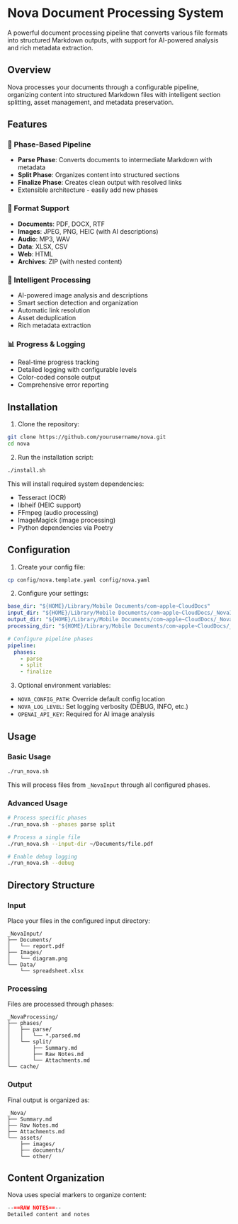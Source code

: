 # Nova Document Processing System

A powerful document processing pipeline that converts various file formats into structured Markdown outputs, with support for AI-powered analysis and rich metadata extraction.

## Overview

Nova processes your documents through a configurable pipeline, organizing content into structured Markdown files with intelligent section splitting, asset management, and metadata preservation.

## Features

### 🔄 Phase-Based Pipeline
- **Parse Phase**: Converts documents to intermediate Markdown with metadata
- **Split Phase**: Organizes content into structured sections
- **Finalize Phase**: Creates clean output with resolved links
- Extensible architecture - easily add new phases

### 📄 Format Support
- **Documents**: PDF, DOCX, RTF
- **Images**: JPEG, PNG, HEIC (with AI descriptions)
- **Audio**: MP3, WAV
- **Data**: XLSX, CSV
- **Web**: HTML
- **Archives**: ZIP (with nested content)

### 🧠 Intelligent Processing
- AI-powered image analysis and descriptions
- Smart section detection and organization
- Automatic link resolution
- Asset deduplication
- Rich metadata extraction

### 📊 Progress & Logging
- Real-time progress tracking
- Detailed logging with configurable levels
- Color-coded console output
- Comprehensive error reporting

## Installation

1. Clone the repository:
```bash
git clone https://github.com/yourusername/nova.git
cd nova
```

2. Run the installation script:
```bash
./install.sh
```

This will install required system dependencies:
- Tesseract (OCR)
- libheif (HEIC support)
- FFmpeg (audio processing)
- ImageMagick (image processing)
- Python dependencies via Poetry

## Configuration

1. Create your config file:
```bash
cp config/nova.template.yaml config/nova.yaml
```

2. Configure your settings:
```yaml
base_dir: "${HOME}/Library/Mobile Documents/com~apple~CloudDocs"
input_dir: "${HOME}/Library/Mobile Documents/com~apple~CloudDocs/_NovaInput"
output_dir: "${HOME}/Library/Mobile Documents/com~apple~CloudDocs/_Nova"
processing_dir: "${HOME}/Library/Mobile Documents/com~apple~CloudDocs/_NovaProcessing"

# Configure pipeline phases
pipeline:
  phases:
    - parse
    - split
    - finalize
```

3. Optional environment variables:
- `NOVA_CONFIG_PATH`: Override default config location
- `NOVA_LOG_LEVEL`: Set logging verbosity (DEBUG, INFO, etc.)
- `OPENAI_API_KEY`: Required for AI image analysis

## Usage

### Basic Usage
```bash
./run_nova.sh
```

This will process files from `_NovaInput` through all configured phases.

### Advanced Usage
```bash
# Process specific phases
./run_nova.sh --phases parse split

# Process a single file
./run_nova.sh --input-dir ~/Documents/file.pdf

# Enable debug logging
./run_nova.sh --debug
```

## Directory Structure

### Input
Place your files in the configured input directory:
```
_NovaInput/
├── Documents/
│   └── report.pdf
├── Images/
│   └── diagram.png
└── Data/
    └── spreadsheet.xlsx
```

### Processing
Files are processed through phases:
```
_NovaProcessing/
├── phases/
│   ├── parse/
│   │   └── *.parsed.md
│   └── split/
│       ├── Summary.md
│       ├── Raw Notes.md
│       └── Attachments.md
└── cache/
```

### Output
Final output is organized as:
```
_Nova/
├── Summary.md
├── Raw Notes.md
├── Attachments.md
└── assets/
    ├── images/
    ├── documents/
    └── other/
```

## Content Organization

Nova uses special markers to organize content:
```markdown
--==RAW NOTES==--
Detailed content and notes
```


